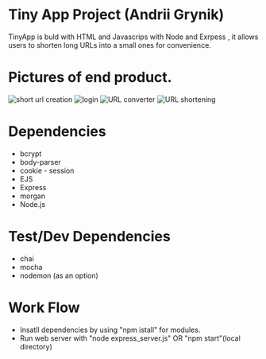 # Tiny App Project (Andrii Grynik)

TinyApp is buld with HTML and Javascrips with Node and Exrpess , it allows users to shorten long URLs into a small ones for convenience. 


# Pictures of end product.

![short url creation](https://user-images.githubusercontent.com/95922075/214937637-f409e284-1b89-4cbf-a12e-7db23ab2df9d.jpg)
![login](https://user-images.githubusercontent.com/95922075/214937643-73da5cb2-cb1f-4230-9811-74d4a2e74267.jpg)
![URL converter](https://user-images.githubusercontent.com/95922075/214937644-376f9caa-77a3-421b-829d-37570d0b6962.jpg)
![URL shortening](https://user-images.githubusercontent.com/95922075/214937646-f18cc24e-0d12-4cd7-9de6-e088c7b9ae9a.jpg)


# Dependencies
* bcrypt
* body-parser
* cookie - session
* EJS
* Express
* morgan
* Node.js

# Test/Dev Dependencies
* chai
* mocha
* nodemon (as an option)

# Work Flow
* Insatll dependencies by using "npm istall" for modules. 
* Run web server with "node express_server.js" OR "npm start"(local directory)
